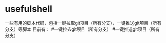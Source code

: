 # usefulshell
一些有用的脚本代码，包括一键拉取git项目（所有分支），一键推送git项目（所有分支）等脚本
目前有：
#一键拉去git项目（所有分支）
#一键推送git项目（所有分支）
